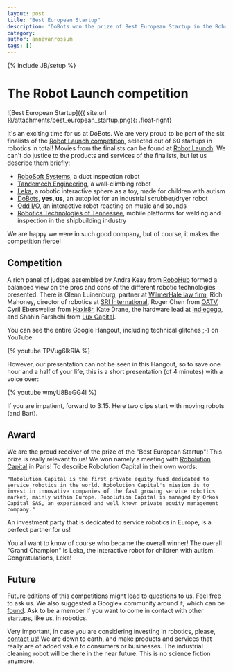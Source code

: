 ```yaml
---
layout: post
title: "Best European Startup"
description: "DoBots won the prize of Best European Startup in the Robot Launch competition"
category: 
author: annevanrossum
tags: []
---
```

{% include JB/setup %}

# The Robot Launch competition

![Best European Startup]({{ site.url }}/attachments/best_european_startup.png){: .float-right}

It's an exciting time for us at DoBots. We are very proud to be part of the six finalists of the [Robot Launch competition](http://robotlaunch.com/), selected out of 60 startups in robotics in total! Movies from the finalists can be found at [Robot Launch](http://robotlaunch.com/2014/05/robot-launch-2014-finalists-announced/). We can't do justice to the products and services of the finalists, but let us describe them briefly:

 * [RoboSoft Systems](http://www.robosoftsystems.co.in/), a duct inspection robot
 * [Tandemech Engineering](http://www.tandemech.com/), a wall-climbing robot
 * [Leka](http://weareleka.com/en/), a robotic interactive sphere as a toy, made for children with autism
 * [DoBots](http://dobots.nl), <strong>yes, us</strong>, an autopilot for an industrial scrubber/dryer robot
 * [Odd I/O](http://www.oddiopdx.com/), an interactive robot reacting on music and sounds
 * [Robotics Technologies of Tennessee](http://www.robotictechtn.com/), mobile platforms for welding and inspection in the shipbuilding industry

We are happy we were in such good company, but of course, it makes the competition fierce!

## Competition

A rich panel of judges assembled by Andra Keay from [RoboHub](http://robohub.org/author/andrakeay/) formed a balanced view on the pros and cons of the different robotic technologies presented. There is Glenn Luinenburg, partner at [WilmerHale law firm](http://www.wilmerhale.com/), Rich Mahoney, director of robotics at [SRI International](http://www.sri.com/), Roger Chen from [OATV](http://oatv.com/), Cyril Ebersweiler from [Haxlr8r](http://haxlr8r.com/), Kate Drane, the hardware lead at [Indiegogo](https://www.indiegogo.com/), and Shahin Farshchi from [Lux Capital](http://www.luxcapital.com/).

You can see the entire Google Hangout, including technical glitches ;-) on YouTube:

{% youtube TPVug6lkRlA %}

However, our presentation can not be seen in this Hangout, so to save one hour and a half of your life, this is a short presentation (of 4 minutes) with a voice over:

{% youtube wmyU8BeGG4I %}

If you are impatient, forward to 3:15. Here two clips start with moving robots (and Bart).  

## Award

We are the proud receiver of the prize of the "Best European Startup"! This prize is really relevant to us! We won namely a meeting with [Robolution Capital](http://www.robolutioncapital.com) in Paris! To describe Robolution Capital in their own words:

    "Robolution Capital is the first private equity fund dedicated to service robotics in the world. Robolution Capital's mission is to invest in innovative companies of the fast growing service robotics market, mainly within Europe. Robolution Capital is managed by Orkos Capital SAS, an experienced and well known private equity management company."

An investment party that is dedicated to service robotics in Europe, is a perfect partner for us!

You all want to know of course who became the overall winner! The overall "Grand Champion" is Leka, the interactive robot for children with autism. Congratulations, Leka!

## Future 

Future editions of this competitions might lead to questions to us. Feel free to ask us. We also suggested a Google+ community around it, which can be [found](https://plus.google.com/u/1/communities/113625439039934216202). Ask to be a member if you want to come in contact with other startups, like us, in robotics.

Very important, in case you are considering investing in robotics, please, [contact us](about-us.html)! We are down to earth, and make products and services that really are of added value to consumers or businesses. The industrial cleaning robot will be there in the near future. This is no science fiction anymore.

